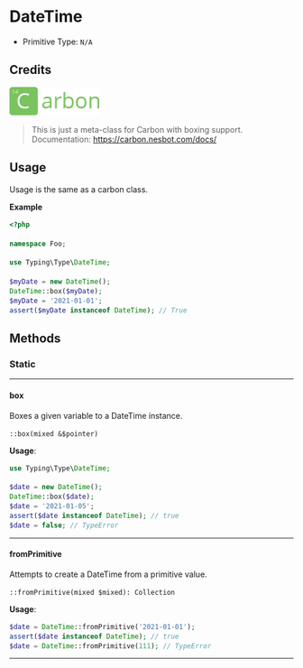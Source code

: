 # DateTime

* Primitive Type: `N/A`

## Credits

<a href="https://github.com/briannesbitt/carbon">
  <img src="https://raw.githubusercontent.com/TheDevNetwork/Aux/master/images/carbon-logo.png" alt="Carbon" width="160px" />
</a>

> This is just a meta-class for Carbon with boxing support.  
> Documentation: https://carbon.nesbot.com/docs/

## Usage

Usage is the same as a carbon class.

**Example**

```php
<?php

namespace Foo;

use Typing\Type\DateTime;

$myDate = new DateTime();
DateTime::box($myDate);
$myDate = '2021-01-01';
assert($myDate instanceof DateTime); // True

```

## Methods

### Static

---

#### box

Boxes a given variable to a DateTime instance.

`::box(mixed &$pointer)`

**Usage**:

```php
use Typing\Type\DateTime;

$date = new DateTime();
DateTime::box($date);
$date = '2021-01-05';
assert($date instanceof DateTime); // true
$date = false; // TypeError
```

---

#### fromPrimitive

Attempts to create a DateTime from a primitive value.

`::fromPrimitive(mixed $mixed): Collection`

**Usage**:

```php
$date = DateTime::fromPrimitive('2021-01-01');
assert($date instanceof DateTime); // true
$date = DateTime::fromPrimitive(111); // TypeError
```

---
